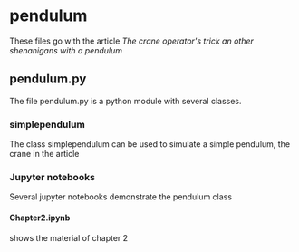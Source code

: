 # pendulum

These files go with the article *The crane operator's trick an other shenanigans with a pendulum*

## pendulum.py
The file pendulum.py is a python module with several classes.

### simplependulum
The class simplependulum can be used to simulate a simple pendulum, the crane in the article


### Jupyter notebooks

Several jupyter notebooks demonstrate the pendulum class

#### Chapter2.ipynb
shows the material of chapter 2
